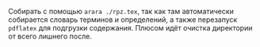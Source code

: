 Собирать с помощью `arara ./rpz.tex`, так как там автоматически собирается словарь терминов и определений, а также перезапуск `pdflatex` для подгрузки содержания. Плюсом идёт очистка директории от всего лишнего после.
